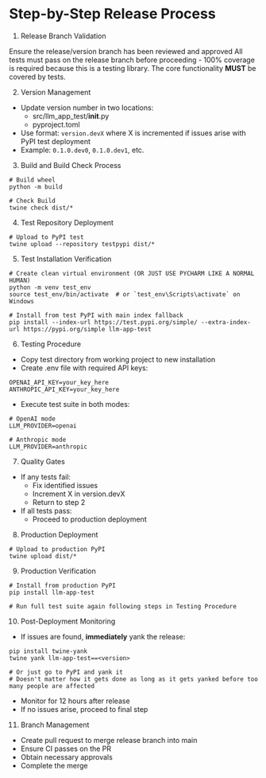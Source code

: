 # Step-by-Step Release Process

1. Release Branch Validation

Ensure the release/version branch has been reviewed and approved
All tests must pass on the release branch before proceeding - 100% coverage is required because this is a testing library. The core functionality **MUST** be covered by tests.

2. Version Management

- Update version number in two locations:
  - src/llm_app_test/__init__.py
  - pyproject.toml
- Use format: `version.devX` where X is incremented if issues arise with PyPI test deployment
- Example: `0.1.0.dev0`, `0.1.0.dev1`, etc.

3. Build and Build Check Process

```
# Build wheel
python -m build

# Check Build
twine check dist/*
```

4. Test Repository Deployment

```
# Upload to PyPI test
twine upload --repository testpypi dist/*
```

5. Test Installation Verification

```
# Create clean virtual environment (OR JUST USE PYCHARM LIKE A NORMAL HUMAN)
python -m venv test_env
source test_env/bin/activate  # or `test_env\Scripts\activate` on Windows

# Install from test PyPI with main index fallback
pip install --index-url https://test.pypi.org/simple/ --extra-index-url https://pypi.org/simple llm-app-test
```

6. Testing Procedure

- Copy test directory from working project to new installation
- Create .env file with required API keys:

```
OPENAI_API_KEY=your_key_here
ANTHROPIC_API_KEY=your_key_here
```

- Execute test suite in both modes:

```
# OpenAI mode
LLM_PROVIDER=openai

# Anthropic mode
LLM_PROVIDER=anthropic
```

7. Quality Gates

- If any tests fail:
  - Fix identified issues
  - Increment X in version.devX
  - Return to step 2
- If all tests pass:
  - Proceed to production deployment

8. Production Deployment

```
# Upload to production PyPI
twine upload dist/*
```

9. Production Verification

```
# Install from production PyPI
pip install llm-app-test

# Run full test suite again following steps in Testing Procedure
```

10. Post-Deployment Monitoring

- If issues are found, **immediately** yank the release:

```
pip install twine-yank
twine yank llm-app-test==<version>

# Or just go to PyPI and yank it 
# Doesn't matter how it gets done as long as it gets yanked before too many people are affected
```

- Monitor for 12 hours after release
- If no issues arise, proceed to final step

11. Branch Management

- Create pull request to merge release branch into main
- Ensure CI passes on the PR
- Obtain necessary approvals
- Complete the merge


